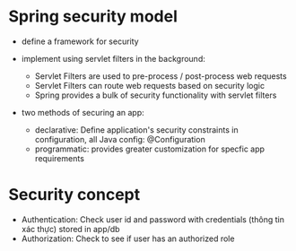 # Spring security model

- define a framework for security

- implement using servlet filters in the background:

    + Servlet Filters are used to pre-process / post-process web requests
    + Servlet Filters can route web requests based on security logic
    + Spring provides a bulk of security functionality with servlet filters

- two methods of securing an app: 
    + declarative: Define application's security constraints in configuration, all Java config: @Configuration
    + programmatic: provides greater customization for specfic app requirements

# Security concept

- Authentication: Check user id and password with credentials (thông tin xác thực) stored in app/db
- Authorization: Check to see if user has an authorized role
